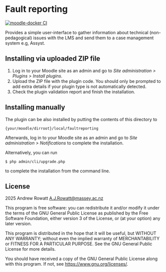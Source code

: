 # Fault reporting
[![moodle-docker CI](https://github.com/andrewrowatt-masseyuni/moodle-local_faultreporting/actions/workflows/moodle-ci.yml/badge.svg?branch=main)](https://github.com/andrewrowatt-masseyuni/moodle-local_faultreporting/actions/workflows/moodle-ci.yml)

Provides a simple user-interface to gather information about technical (non-pedagogical) issues with the LMS and send them to a case management system e.g, Assyst.

## Installing via uploaded ZIP file

1.  Log in to your Moodle site as an admin and go to *Site administration \> Plugins \> Install plugins*.
2.  Upload the ZIP file with the plugin code. You should only be prompted to add extra details if your plugin type is not automatically detected.
3.  Check the plugin validation report and finish the installation.

## Installing manually

The plugin can be also installed by putting the contents of this directory to

```
{your/moodle/dirroot}/local/faultreporting
```

Afterwards, log in to your Moodle site as an admin and go to *Site administration \> Notifications* to complete the installation.

Alternatively, you can run

```
$ php admin/cli/upgrade.php
```

to complete the installation from the command line.

## License

2025 Andrew Rowatt [A.J.Rowatt@massey.ac.nz](mailto:A.J.Rowatt@massey.ac.nz)

This program is free software: you can redistribute it and/or modify it under the terms of the GNU General Public License as published by the Free Software Foundation, either version 3 of the License, or (at your option) any later version.

This program is distributed in the hope that it will be useful, but WITHOUT ANY WARRANTY; without even the implied warranty of MERCHANTABILITY or FITNESS FOR A PARTICULAR PURPOSE. See the GNU General Public License for more details.

You should have received a copy of the GNU General Public License along with this program. If not, see <https://www.gnu.org/licenses/>.
